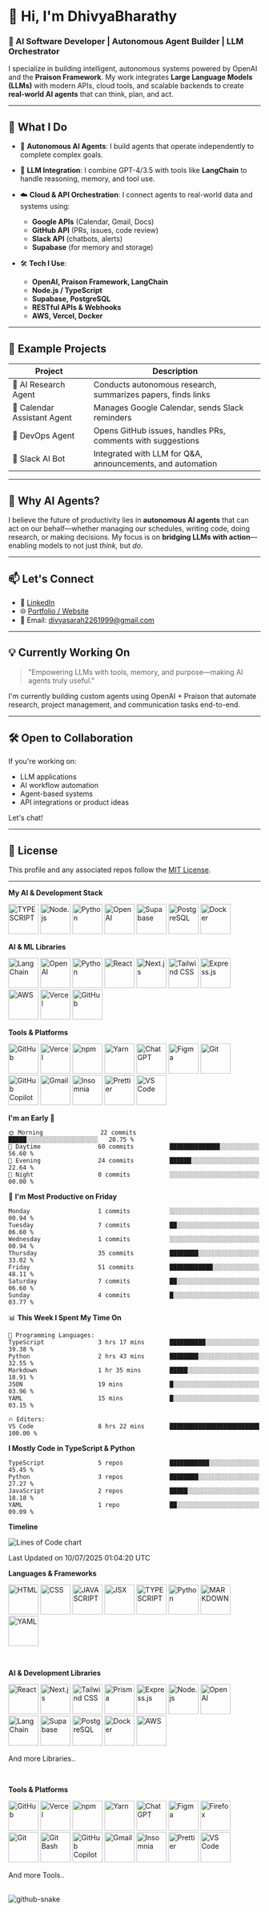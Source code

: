 # 👋 Hi, I'm DhivyaBharathy

### 🧠 AI Software Developer | Autonomous Agent Builder | LLM Orchestrator

I specialize in building intelligent, autonomous systems powered by OpenAI and the **Praison Framework**. My work integrates **Large Language Models (LLMs)** with modern APIs, cloud tools, and scalable backends to create **real-world AI agents** that can think, plan, and act.

---

## 🚀 What I Do

- 🤖 **Autonomous AI Agents**: I build agents that operate independently to complete complex goals.
- 🔗 **LLM Integration**: I combine GPT-4/3.5 with tools like **LangChain** to handle reasoning, memory, and tool use.
- ☁️ **Cloud & API Orchestration**: I connect agents to real-world data and systems using:
  - **Google APIs** (Calendar, Gmail, Docs)
  - **GitHub API** (PRs, issues, code review)
  - **Slack API** (chatbots, alerts)
  - **Supabase** (for memory and storage)

- 🛠️ **Tech I Use**:
  - **OpenAI, Praison Framework, LangChain**
  - **Node.js / TypeScript**
  - **Supabase, PostgreSQL**
  - **RESTful APIs & Webhooks**
  - **AWS, Vercel, Docker**

---

## 🧩 Example Projects

| Project                        | Description                                                  |
|-------------------------------|--------------------------------------------------------------|
| 🧠 AI Research Agent           | Conducts autonomous research, summarizes papers, finds links |
| 📅 Calendar Assistant Agent   | Manages Google Calendar, sends Slack reminders               |
| 🧰 DevOps Agent                | Opens GitHub issues, handles PRs, comments with suggestions  |
| 💬 Slack AI Bot               | Integrated with LLM for Q&A, announcements, and automation   |

---

## 📌 Why AI Agents?

I believe the future of productivity lies in **autonomous AI agents** that can act on our behalf—whether managing our schedules, writing code, doing research, or making decisions. My focus is on **bridging LLMs with action**—enabling models to not just *think*, but *do*.

---

## 📫 Let's Connect

- 🔗 [LinkedIn](https://www.linkedin.com/in/dhivya-bharathy-894b7b238/)
- 🌐 [Portfolio / Website](https://dhivyabharathy.netlify.app/)
- 📧 Email: divyasarah2261999@gmail.com 

---

## 💡 Currently Working On

> "Empowering LLMs with tools, memory, and purpose—making AI agents truly useful."

I'm currently building custom agents using OpenAI + Praison that automate research, project management, and communication tasks end-to-end.

---

## 🛠️ Open to Collaboration

If you're working on:
- LLM applications
- AI workflow automation
- Agent-based systems
- API integrations or product ideas

Let's chat!

---

## 📝 License

This profile and any associated repos follow the [MIT License](./LICENSE).

---

**My AI & Development Stack**
<p align="left">
    <img src="https://go-skill-icons.vercel.app/api/icons?i=ts" width="60" alt="TYPESCRIPT"/>
    <img src="https://go-skill-icons.vercel.app/api/icons?i=nodejs" width="60" alt="Node.js" />
    <img src="https://go-skill-icons.vercel.app/api/icons?i=python" width="60" alt="Python" />
    <img src="https://go-skill-icons.vercel.app/api/icons?i=openai" width="60" alt="OpenAI" />
    <img src="https://go-skill-icons.vercel.app/api/icons?i=supabase" width="60" alt="Supabase" />
    <img src="https://go-skill-icons.vercel.app/api/icons?i=postgresql" width="60" alt="PostgreSQL" />
    <img src="https://go-skill-icons.vercel.app/api/icons?i=docker" width="60" alt="Docker" />
</p>

**AI & ML Libraries**
<p align="left">
    <img src="https://go-skill-icons.vercel.app/api/icons?i=langchain" width="60" alt="LangChain" />
    <img src="https://go-skill-icons.vercel.app/api/icons?i=openai" width="60" alt="OpenAI" />
    <img src="https://go-skill-icons.vercel.app/api/icons?i=python" width="60" alt="Python" />
    <img src="https://go-skill-icons.vercel.app/api/icons?i=react" width="60" alt="React" />
    <img src="https://go-skill-icons.vercel.app/api/icons?i=next" width="60" alt="Next.js" />
    <img src="https://go-skill-icons.vercel.app/api/icons?i=tailwind" width="60" alt="Tailwind CSS" />
    <img src="https://go-skill-icons.vercel.app/api/icons?i=expressjs" width="60" alt="Express.js" />
    <img src="https://go-skill-icons.vercel.app/api/icons?i=aws" width="60" alt="AWS" />
    <img src="https://go-skill-icons.vercel.app/api/icons?i=vercel" width="60" alt="Vercel" />
    <img src="https://go-skill-icons.vercel.app/api/icons?i=github" width="60" alt="GitHub" />
</p>

**Tools & Platforms**
<p align="left">
    <img src="https://go-skill-icons.vercel.app/api/icons?i=github" width="60" alt="GitHub" />
    <img src="https://go-skill-icons.vercel.app/api/icons?i=vercel" width="60" alt="Vercel" />
    <img src="https://go-skill-icons.vercel.app/api/icons?i=npm" width="60" alt="npm" />
    <img src="https://go-skill-icons.vercel.app/api/icons?i=yarn" width="60" alt="Yarn" />
    <img src="https://go-skill-icons.vercel.app/api/icons?i=chatgpt" width="60" alt="ChatGPT" />
    <img src="https://go-skill-icons.vercel.app/api/icons?i=figma" width="60" alt="Figma" />
    <img src="https://go-skill-icons.vercel.app/api/icons?i=git" width="60" alt="Git" />
    <img src="https://go-skill-icons.vercel.app/api/icons?i=githubcopilot" width="60" alt="GitHub Copilot" />
    <img src="https://go-skill-icons.vercel.app/api/icons?i=gmail" width="60" alt="Gmail" />
    <img src="https://go-skill-icons.vercel.app/api/icons?i=insomnia" width="60" alt="Insomnia" />
    <img src="https://go-skill-icons.vercel.app/api/icons?i=prettier" width="60" alt="Prettier" />
    <img src="https://go-skill-icons.vercel.app/api/icons?i=vscode" width="60" alt="VS Code" />
</p>

<!--START_SECTION:waka-->
**I'm an Early 🐤** 

```text
🌞 Morning                22 commits          █████░░░░░░░░░░░░░░░░░░░░   20.75 % 
🌆 Daytime                60 commits          ██████████████░░░░░░░░░░░   56.60 % 
🌃 Evening                24 commits          ██████░░░░░░░░░░░░░░░░░░░   22.64 % 
🌙 Night                  0 commits           ░░░░░░░░░░░░░░░░░░░░░░░░░   00.00 % 
```
📅 **I'm Most Productive on Friday** 

```text
Monday                   1 commits           ░░░░░░░░░░░░░░░░░░░░░░░░░   00.94 % 
Tuesday                  7 commits           ██░░░░░░░░░░░░░░░░░░░░░░░   06.60 % 
Wednesday                1 commits           ░░░░░░░░░░░░░░░░░░░░░░░░░   00.94 % 
Thursday                 35 commits          ████████░░░░░░░░░░░░░░░░░   33.02 % 
Friday                   51 commits          ████████████░░░░░░░░░░░░░   48.11 % 
Saturday                 7 commits           ██░░░░░░░░░░░░░░░░░░░░░░░   06.60 % 
Sunday                   4 commits           █░░░░░░░░░░░░░░░░░░░░░░░░   03.77 % 
```


📊 **This Week I Spent My Time On** 

```text
💬 Programming Languages: 
TypeScript               3 hrs 17 mins       ██████████░░░░░░░░░░░░░░░   39.38 % 
Python                   2 hrs 43 mins       ████████░░░░░░░░░░░░░░░░░   32.55 % 
Markdown                 1 hr 35 mins        █████░░░░░░░░░░░░░░░░░░░░   18.91 % 
JSON                     19 mins             █░░░░░░░░░░░░░░░░░░░░░░░░   03.96 % 
YAML                     15 mins             █░░░░░░░░░░░░░░░░░░░░░░░░   03.15 % 

🔥 Editors: 
VS Code                  8 hrs 22 mins       █████████████████████████   100.00 % 
```

**I Mostly Code in TypeScript & Python** 

```text
TypeScript               5 repos             ███████████░░░░░░░░░░░░░░   45.45 % 
Python                   3 repos             ████████░░░░░░░░░░░░░░░░░   27.27 % 
JavaScript               2 repos             █████░░░░░░░░░░░░░░░░░░░░   18.18 % 
YAML                     1 repo              ██░░░░░░░░░░░░░░░░░░░░░░░   09.09 % 
```



**Timeline**

![Lines of Code chart](https://raw.githubusercontent.com/dhivyabharathy/dhivyabharathy/main/assets/bar_graph.png)


 Last Updated on 10/07/2025 01:04:20 UTC
<!--END_SECTION:waka-->

**Languages & Frameworks**
<p align="left">
    <img src="https://go-skill-icons.vercel.app/api/icons?i=html" width="60" alt="HTML" />
    <img src="https://go-skill-icons.vercel.app/api/icons?i=css" width="60" alt="CSS" />
    <img src="https://go-skill-icons.vercel.app/api/icons?i=js" width="60" alt="JAVASCRIPT" />
    <img src="https://go-skill-icons.vercel.app/api/icons?i=react" width="60" alt="JSX"/>
    <img src="https://go-skill-icons.vercel.app/api/icons?i=ts" width="60" alt="TYPESCRIPT"/>
    <img src="https://go-skill-icons.vercel.app/api/icons?i=python" width="60" alt="Python"/>
    <img src="https://go-skill-icons.vercel.app/api/icons?i=md" width="60" alt="MARKDOWN"/>
    <img src="https://go-skill-icons.vercel.app/api/icons?i=yaml" width="60" alt="YAML"/>
</p>

<br>

**AI & Development Libraries**
<p align="left">
    <img src="https://go-skill-icons.vercel.app/api/icons?i=react" width="60" alt="React" />
    <img src="https://go-skill-icons.vercel.app/api/icons?i=next" width="60" alt="Next.js" />
    <img src="https://go-skill-icons.vercel.app/api/icons?i=tailwind" width="60" alt="Tailwind CSS" />
    <img src="https://go-skill-icons.vercel.app/api/icons?i=prisma" width="60" alt="Prisma" />
    <img src="https://go-skill-icons.vercel.app/api/icons?i=expressjs" width="60" alt="Express.js" />
    <img src="https://go-skill-icons.vercel.app/api/icons?i=nodejs" width="60" alt="Node.js" />
    <img src="https://go-skill-icons.vercel.app/api/icons?i=openai" width="60" alt="OpenAI" />
    <img src="https://go-skill-icons.vercel.app/api/icons?i=langchain" width="60" alt="LangChain" />
    <img src="https://go-skill-icons.vercel.app/api/icons?i=supabase" width="60" alt="Supabase" />
    <img src="https://go-skill-icons.vercel.app/api/icons?i=postgresql" width="60" alt="PostgreSQL" />
    <img src="https://go-skill-icons.vercel.app/api/icons?i=docker" width="60" alt="Docker" />
    <img src="https://go-skill-icons.vercel.app/api/icons?i=aws" width="60" alt="AWS" />
</p>

And more Libraries..

<br>

**Tools & Platforms**
<p align="left">
    <img src="https://go-skill-icons.vercel.app/api/icons?i=github" width="60" alt="GitHub" />
    <img src="https://go-skill-icons.vercel.app/api/icons?i=vercel" width="60" alt="Vercel" />
    <img src="https://go-skill-icons.vercel.app/api/icons?i=npm" width="60" alt="npm" />
    <img src="https://go-skill-icons.vercel.app/api/icons?i=yarn" width="60" alt="Yarn" />
    <img src="https://go-skill-icons.vercel.app/api/icons?i=chatgpt" width="60" alt="ChatGPT" />
    <img src="https://go-skill-icons.vercel.app/api/icons?i=figma" width="60" alt="Figma" />
    <img src="https://go-skill-icons.vercel.app/api/icons?i=firefox" width="60" alt="Firefox" />
    <img src="https://go-skill-icons.vercel.app/api/icons?i=git" width="60" alt="Git" />
    <img src="https://go-skill-icons.vercel.app/api/icons?i=gitbash" width="60" alt="Git Bash" />
    <img src="https://go-skill-icons.vercel.app/api/icons?i=githubcopilot" width="60" alt="GitHub Copilot" />
    <img src="https://go-skill-icons.vercel.app/api/icons?i=gmail" width="60" alt="Gmail" />
    <img src="https://go-skill-icons.vercel.app/api/icons?i=insomnia" width="60" alt="Insomnia" />
    <img src="https://go-skill-icons.vercel.app/api/icons?i=prettier" width="60" alt="Prettier" />
    <img src="https://go-skill-icons.vercel.app/api/icons?i=vscode" width="60" alt="VS Code" />
</p>

And more Tools..

<br>

<picture>
  <source media="(prefers-color-scheme: dark)" srcset="output/github-contribution-grid-snake-dark.svg" />
  <source media="(prefers-color-scheme: light)" srcset="output/github-contribution-grid-snake.svg" />
  <img alt="github-snake" src="github-snake.svg" />
</picture> 
